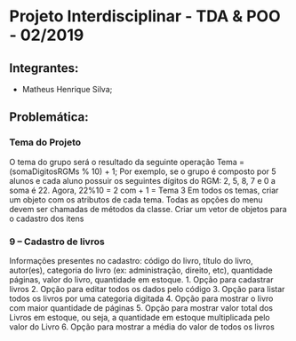 # Projeto Interdisciplinar - TDA & POO - 02/2019

## Integrantes:

* Matheus Henrique Silva;

## Problemática:

### Tema do Projeto
O tema do grupo será o resultado da seguinte operação
Tema = (somaDigitosRGMs % 10) + 1;
Por exemplo, se o grupo é composto por 5 alunos e cada aluno possuir os seguintes dígitos do
RGM: 2, 5, 8, 7 e 0 a soma é 22. Agora, 22%10 = 2 com + 1 = Tema 3
Em todos os temas, criar um objeto com os atributos de cada tema. Todas as opções do menu
devem ser chamadas de métodos da classe. Criar um vetor de objetos para o cadastro dos itens

### 9 – Cadastro de livros
Informações presentes no cadastro: código do livro, título do livro, autor(es), categoria do
livro (ex: administração, direito, etc), quantidade páginas, valor do livro, quantidade em estoque.
    1.  Opção para cadastrar livros
    2.  Opção para editar todos os dados pelo código
    3.  Opção para listar todos os livros por uma categoria digitada
    4.  Opção para mostrar o livro com maior quantidade de páginas
    5.  Opção para mostrar valor total dos Livros em estoque, ou seja, a quantidade em estoque
    multiplicada pelo valor do Livro
    6.  Opção para mostrar a média do valor de todos os livros
